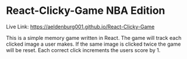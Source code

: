 # React-Clicky-Game NBA Edition

Live Link: https://aeldenburg001.github.io/React-Clicky-Game

This is a simple memory game written in React. The game will track each clicked image a user makes. If the same image is clicked twice the game will be reset. Each correct click increments the users score by 1.
